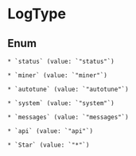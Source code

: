 
# LogType

## Enum


    * `status` (value: `"status"`)

    * `miner` (value: `"miner"`)

    * `autotune` (value: `"autotune"`)

    * `system` (value: `"system"`)

    * `messages` (value: `"messages"`)

    * `api` (value: `"api"`)

    * `Star` (value: `"*"`)



